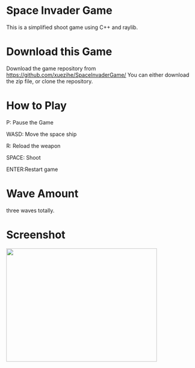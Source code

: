 # Space Invader Game
This is a simplified shoot game using C++ and raylib.

# Download this Game
Download the game  repository from 
https://github.com/xuezihe/SpaceInvaderGame/
You can either download the zip file, or clone the repository.

# How to Play
P: Pause the Game

WASD: Move the space ship

R: Reload the weapon

SPACE: Shoot

ENTER:Restart game


# Wave Amount
three waves totally.

# Screenshot
<img src="https://github.com/xuezihe/SpaceInvaderGame/blob/master/resources/game.gif" width="400" height="300" />
